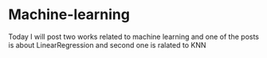 # Machine-learning
Today I will post two works related to machine learning and one of the posts is about LinearRegression and second one is ralated to KNN

